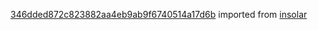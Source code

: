 [346dded872c823882aa4eb9ab9f6740514a17d6b](https://github.com/insolar/insolar/commit/346dded872c823882aa4eb9ab9f6740514a17d6b) imported from [insolar](https://github.com/insolar/insolar)
